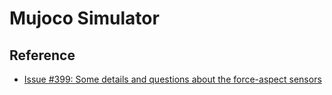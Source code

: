 # Mujoco Simulator

## Reference

* [Issue #399: Some details and questions about the force-aspect sensors](https://github.com/google-deepmind/mujoco/issues/399)